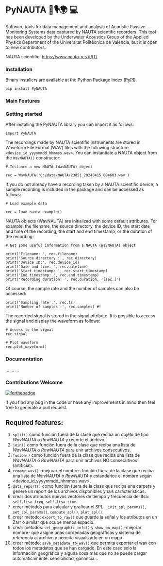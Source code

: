 # PyNAUTA 🌊🎙️🌍 💻 


Software tools for data management and analysis of Acoustic Passive Monitoring Systems data captured by NAUTA scientific recorders. This tool has been developed by the Underwater Acoustics Group of the Applied Physics Department of the Universitat Politècnica de València, but it is open to new contributors.

NAUTA scientific: https://www.nauta-rcs.it/IT/

### Installation

Binary installers are available at the Python Package Index ([PyPI](https://pypi.org/project/PyNAUTA)).

```
pip install PyNAUTA
```

### Main Features

### Getting started

After installing the PyNAUTA library you can import it as follows:

```
import PyNAUTA
```

The recordings made by NAUTA scientific instruments are stored in Waveform File Format (WAV) files with the following structure `<device_id_yyyymmdd_hhmmss.wav>`. You can instantiate a NAUTA object from the `WavNAUTA()` constructor:

```
# Instance a new NAUTA (WavNAUTA) object

rec = WavNAUTA('C:/data/NAUTA/23d51_20240415_084603.wav')
```

If you do not already have a recording taken by a NAUTA scientific device, a sample recording is included in the package and can be accessed as follows:

```
# Load example data

rec = load_nauta_example()
```

NAUTA objects (WavNAUTA) are initialized with some default attributes. For example, the filename, the source directory, the device ID, the start date and time of the recording, the start and end timestamp, or the duration of the recording:

```
# Get some useful information from a NAUTA (WavNAUTA) object

print('Filename: ', rec.filename)
print('Source directory :', rec.directory)
print('Device ID:', rec.device_id)
print('Date and time: ', rec.datetime)
print('Start timestamp: ', rec.start_timestamp)
print('End timestamp: ', rec.end_timestamp)
print('Recording duration: ', rec.duration, '[sec.]')
```

Of course, the sample rate and the number of samples can also be accessed:

```
print('Sampling rate :', rec.fs)
print('Number of samples :', rec.samples) #!
```

The recorded signal is stored in the signal attribute. It is possible to access the signal and display the waveform as follows:

```
# Access to the signal
rec.signal

# Plot waveform
rec.plot_waveform()
```

### Documentation
...
...
...

### Contributions Welcome
[![forthebadge](https://forthebadge.com/images/badges/built-with-love.svg)](#)

If you find any bug in the code or have any improvements in mind then feel free to generate a pull request.

## Required features:

1) `split()` como función fuera de la clase que reciba un objeto de tipo *WavNAUTA* o *RawNAUTA* y recorte el archivo.
2) `join()` como función fuera de la clase que reciba una lista de *WavNAUTA* o *RawNAUTA* para unir archivos consecutivos.
3) `fusion()` como función fuera de la clase que reciba una lista de *WavNAUTA* o *RawNAUTA* para unir archivos NO consecutivos (artificial).
4) `rename_wav()` -mejorar el nombre- función fuera de la clase que reciba una lista de *WavNAUTA* o *RawNAUTA* y estandarice el nombre según <device_id_yyyymmdd_hhmmss.wav>.
5) `data_report()` como función fuera de la clase que reciba una carpeta y genere un report de los archivos disponibles y sus características.
6) crear dos atributos nuevos vectores de tiempo y frecuencia del ltsa: `self.ltsa_freq`, `self.ltsa_time`
7) crear métodos para calcular y graficar el SPL: `_init_spl_params()`, `set_spl_params()`, `compute_spl()`, `plot_spl()`.
8) crear metodo: `export_to_raw()` que guarde la señal y los atributos en un Zarr o similar que ocupe menos espacio.
9) crear métodos: `set_geographic_info()` y `show_on_map()` -mejorar nombre- que asigne unas cordenadas geográficas y sistema de referencia al archivo y permita visualizarlo en un mapa.
10) crear método: `save_metadata_to_wav()` que permita exportar el wav con todos los metadatos que se han cargado. En este caso solo la información geográfica y alguna cosa más que no se puede cargar automaticamente: sensibilidad, ganancia...

